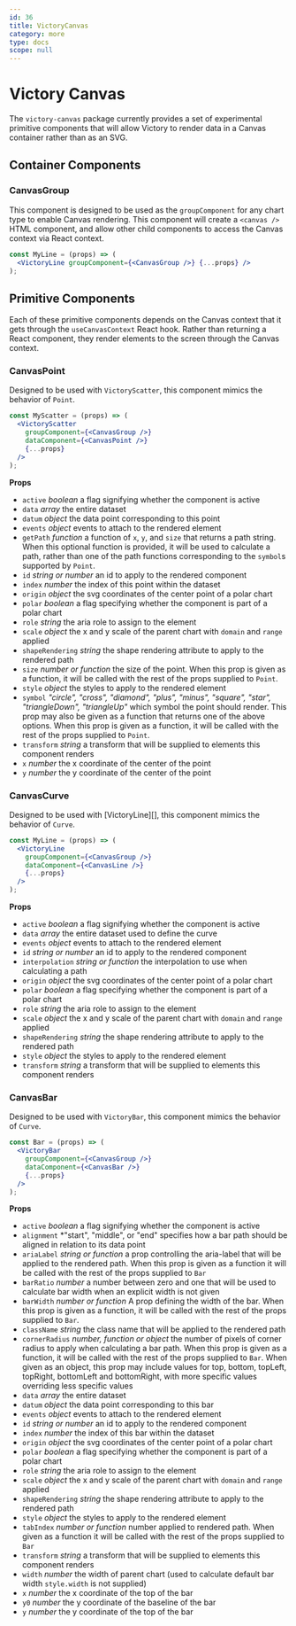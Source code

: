 ```yaml
---
id: 36
title: VictoryCanvas
category: more
type: docs
scope: null
---
```


# Victory Canvas

The `victory-canvas` package currently provides a set of experimental primitive components that will allow Victory to render data in a Canvas container rather than as an SVG.

## Container Components

### CanvasGroup

This component is designed to be used as the `groupComponent` for any chart type to enable Canvas rendering. This component will create a `<canvas />` HTML component, and allow other child components to access the Canvas context via React context.

```jsx
const MyLine = (props) => (
  <VictoryLine groupComponent={<CanvasGroup />} {...props} />
);
```

## Primitive Components

Each of these primitive components depends on the Canvas context that it gets through the `useCanvasContext` React hook. Rather than returning a React component, they render elements to the screen through the Canvas context.

### CanvasPoint

Designed to be used with `VictoryScatter`, this component mimics the behavior of `Point`.

```jsx
const MyScatter = (props) => (
  <VictoryScatter
    groupComponent={<CanvasGroup />}
    dataComponent={<CanvasPoint />}
    {...props}
  />
);
```

**Props**

- `active` _boolean_ a flag signifying whether the component is active
- `data` _array_ the entire dataset
- `datum` _object_ the data point corresponding to this point
- `events` _object_ events to attach to the rendered element
- `getPath` _function_ a function of `x`, `y`, and `size` that returns a path string. When this optional function is provided, it will be used to calculate a path, rather than one of the path functions corresponding to the `symbol`s supported by `Point`.
- `id` _string or number_ an id to apply to the rendered component
- `index` _number_ the index of this point within the dataset
- `origin` _object_ the svg coordinates of the center point of a polar chart
- `polar` _boolean_ a flag specifying whether the component is part of a polar chart
- `role` _string_ the aria role to assign to the element
- `scale` _object_ the x and y scale of the parent chart with `domain` and `range` applied
- `shapeRendering` _string_ the shape rendering attribute to apply to the rendered path
- `size` _number or function_ the size of the point. When this prop is given as a function, it will be called with the rest of the props supplied to `Point`.
- `style` _object_ the styles to apply to the rendered element
- `symbol` _"circle", "cross", "diamond", "plus", "minus", "square", "star", "triangleDown", "triangleUp"_ which symbol the point should render. This prop may also be given as a function that returns one of the above options. When this prop is given as a function, it will be called with the rest of the props supplied to `Point`.
- `transform` _string_ a transform that will be supplied to elements this component renders
- `x` _number_ the x coordinate of the center of the point
- `y` _number_ the y coordinate of the center of the point

### CanvasCurve

Designed to be used with [VictoryLine][], this component mimics the behavior of `Curve`.

```jsx
const MyLine = (props) => (
  <VictoryLine
    groupComponent={<CanvasGroup />}
    dataComponent={<CanvasLine />}
    {...props}
  />
);
```

**Props**

- `active` _boolean_ a flag signifying whether the component is active
- `data` _array_ the entire dataset used to define the curve
- `events` _object_ events to attach to the rendered element
- `id` _string or number_ an id to apply to the rendered component
- `interpolation` _string or function_ the interpolation to use when calculating a path
- `origin` _object_ the svg coordinates of the center point of a polar chart
- `polar` _boolean_ a flag specifying whether the component is part of a polar chart
- `role` _string_ the aria role to assign to the element
- `scale` _object_ the x and y scale of the parent chart with `domain` and `range` applied
- `shapeRendering` _string_ the shape rendering attribute to apply to the rendered path
- `style` _object_ the styles to apply to the rendered element
- `transform` _string_ a transform that will be supplied to elements this component renders

### CanvasBar

Designed to be used with `VictoryBar`, this component mimics the behavior of `Curve`.

```jsx
const Bar = (props) => (
  <VictoryBar
    groupComponent={<CanvasGroup />}
    dataComponent={<CanvasBar />}
    {...props}
  />
);
```

**Props**

- `active` _boolean_ a flag signifying whether the component is active
- `alignment` \*"start", "middle", or "end" specifies how a bar path should be aligned in relation to its data point
- `ariaLabel` _string or function_ a prop controlling the aria-label that will be applied to the rendered path. When this prop is given as a function it will be called with the rest of the props supplied to `Bar`
- `barRatio` _number_ a number between zero and one that will be used to calculate bar width when an explicit width is not given
- `barWidth` _number or function_ A prop defining the width of the bar. When this prop is given as a function, it will be called with the rest of the props supplied to `Bar`.
- `className` _string_ the class name that will be applied to the rendered path
- `cornerRadius` _number, function or object_ the number of pixels of corner radius to apply when calculating a bar path. When this prop is given as a function, it will be called with the rest of the props supplied to `Bar`. When given as an object, this prop may include values for top, bottom, topLeft, topRight, bottomLeft and bottomRight, with more specific values overriding less specific values
- `data` _array_ the entire dataset
- `datum` _object_ the data point corresponding to this bar
- `events` _object_ events to attach to the rendered element
- `id` _string or number_ an id to apply to the rendered component
- `index` _number_ the index of this bar within the dataset
- `origin` _object_ the svg coordinates of the center point of a polar chart
- `polar` _boolean_ a flag specifying whether the component is part of a polar chart
- `role` _string_ the aria role to assign to the element
- `scale` _object_ the x and y scale of the parent chart with `domain` and `range` applied
- `shapeRendering` _string_ the shape rendering attribute to apply to the rendered path
- `style` _object_ the styles to apply to the rendered element
- `tabIndex` _number or function_ number applied to rendered path. When given as a function it will be called with the rest of the props supplied to `Bar`
- `transform` _string_ a transform that will be supplied to elements this component renders
- `width` _number_ the width of parent chart (used to calculate default bar width `style.width` is not supplied)
- `x` _number_ the x coordinate of the top of the bar
- `y0` _number_ the y coordinate of the baseline of the bar
- `y` _number_ the y coordinate of the top of the bar
